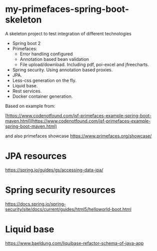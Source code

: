 # my-primefaces-spring-boot-skeleton

A skeleton project to test integration of different technologies
  * Spring boot 2
  * Primefaces:
    * Error handling configured
    * Annotation based bean validation
    * File upload/download. Including pdf, poi-excel and jfreecharts.
  * Spring security. Using annotation based proxies.
  * JPA.
  * Less-css generation on the fly.
  * Liquid base.
  * Rest services.
  * Docker container generation.

Based on example from:

[https://www.codenotfound.com/jsf-primefaces-example-spring-boot-maven.html](https://www.codenotfound.com/jsf-primefaces-example-spring-boot-maven.html)

and also primefaces showcase https://www.primefaces.org/showcase/

# JPA resources
https://spring.io/guides/gs/accessing-data-jpa/

# Spring security resources
https://docs.spring.io/spring-security/site/docs/current/guides/html5/helloworld-boot.html

# Liquid base
https://www.baeldung.com/liquibase-refactor-schema-of-java-app
